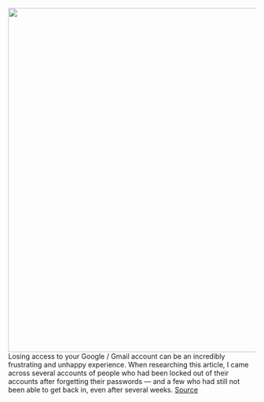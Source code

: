 <img src='https://cdn.vox-cdn.com/thumbor/HFCAX2PhjBIxlxmxfLs_seNqG4w=/0x0:2040x1360/1200x800/filters:focal(857x517:1183x843)/cdn.vox-cdn.com/uploads/chorus_image/image/69676766/acastro_180424_1777_gmail_0001.0.0.jpg' width='700px' /><br/>
Losing access to your Google / Gmail account can be an incredibly frustrating and unhappy experience. When researching this article, I came across several accounts of people who had been locked out of their accounts after forgetting their passwords — and a few who had still not been able to get back in, even after several weeks.
<a href='https://www.theverge.com/22601959/gmail-google-password-restore-blocked-account'> Source <a/>